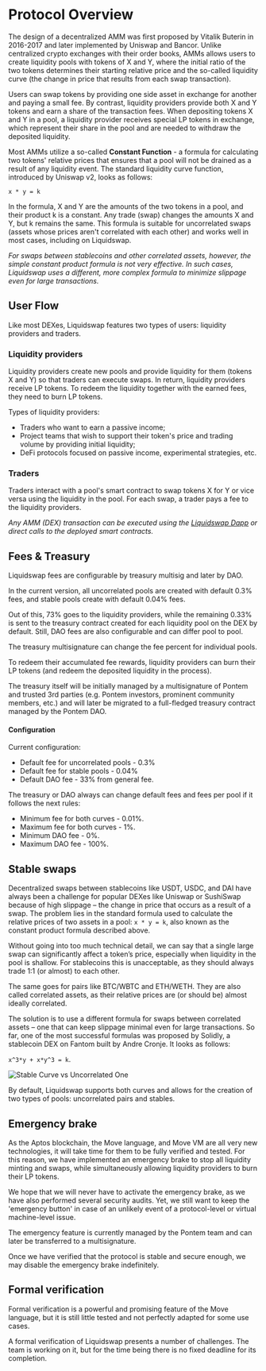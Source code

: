 # Protocol Overview

The design of a decentralized AMM was first proposed by Vitalik Buterin in 2016-2017 and later implemented by Uniswap and Bancor. Unlike centralized crypto exchanges with their order books, AMMs allows users to create liquidity pools with tokens of X and Y, where the initial ratio of the two tokens determines their starting relative price and the so-called liquidity curve (the change in price that results from each swap transaction).

Users can swap tokens by providing one side asset in exchange for another and paying a small fee. By contrast, liquidity providers provide both X and Y tokens and earn a share of the transaction fees. When depositing tokens X and Y in a pool, a liquidity provider receives special LP tokens in exchange, which represent their share in the pool and are needed to withdraw the deposited liquidity.

Most AMMs utilize a so-called **Constant Function** - a formula for calculating two tokens' relative prices that ensures that a pool will not be drained as a result of any liquidity event. The standard liquidity curve function, introduced by Uniswap v2, looks as follows:

```
x * y = k
```

In the formula, X and Y are the amounts of the two tokens in a pool, and their product k is a constant. Any trade (swap) changes the amounts X and Y, but k remains the same. This formula is suitable for uncorrelated swaps (assets whose prices aren't correlated with each other) and works well in most cases, including on Liquidswap.

_For swaps between stablecoins and other correlated assets, however, the simple constant product formula is not very effective. In such cases, Liquidswap uses a different, more complex formula to minimize slippage even for large transactions._

## User Flow

Like most DEXes, Liquidswap features two types of users: liquidity providers and traders.

### Liquidity providers

Liquidity providers create new pools and provide liquidity for them (tokens X and Y) so that traders can execute swaps. In return, liquidity providers receive LP tokens. To redeem the liquidity together with the earned fees, they need to burn LP tokens.

Types of liquidity providers:

* Traders who want to earn a passive income;
* Project teams that wish to support their token's price and trading volume by providing initial liquidity;
* DeFi protocols focused on passive income, experimental strategies, etc.

### Traders

Traders interact with a pool's smart contract to swap tokens X for Y or vice versa using the liquidity in the pool. For each swap, a trader pays a fee to the liquidity providers.

_Any AMM (DEX) transaction can be executed using the_ [_Liquidswap Dapp_](https://liquidswap.com) _or direct calls to the deployed smart contracts._

## Fees & Treasury

Liquidswap fees are configurable by treasury multisig and later by DAO.&#x20;

In the current version, all uncorrelated pools are created with default 0.3% fees, and stable pools create with default 0.04% fees.

Out of this, 73% goes to the liquidity providers, while the remaining 0.33% is sent to the treasury contract created for each liquidity pool on the DEX by default. Still, DAO fees are also configurable and can differ pool to pool.

The treasury multisignature can change the fee percent for individual pools.&#x20;

To redeem their accumulated fee rewards, liquidity providers can burn their LP tokens (and redeem the deposited liquidity in the process).

The treasury itself will be initially managed by a multisignature of Pontem and trusted 3rd parties (e.g. Pontem investors, prominent community members, etc.) and will later be migrated to a full-fledged treasury contract managed by the Pontem DAO.

#### Configuration

Current configuration:

* Default fee for uncorrelated pools - 0.3%
* Default fee for stable pools - 0.04%
* Default DAO fee - 33% from general fee.

The treasury or DAO always can change default fees and fees per pool if it follows the next rules:

* Minimum fee for both curves - 0.01%.
* Maximum fee for both curves - 1%.
* Minimum DAO fee - 0%.
* Maximum DAO fee - 100%.

## Stable swaps

Decentralized swaps between stablecoins like USDT, USDC, and DAI have always been a challenge for popular DEXes like Uniswap or SushiSwap because of high slippage – the change in price that occurs as a result of a swap. The problem lies in the standard formula used to calculate the relative prices of two assets in a pool: `x * y = k`, also known as the constant product formula described above.

Without going into too much technical detail, we can say that a single large swap can significantly affect a token’s price, especially when liquidity in the pool is shallow. For stablecoins this is unacceptable, as they should always trade 1:1 (or almost) to each other.

The same goes for pairs like BTC/WBTC and ETH/WETH. They are also called correlated assets, as their relative prices are (or should be) almost ideally correlated.

The solution is to use a different formula for swaps between correlated assets – one that can keep slippage minimal even for large transactions. So far, one of the most successful formulas was proposed by Solidly, a stablecoin DEX on Fantom built by Andre Cronje. It looks as follows:

`x^3*y + x*y^3 = k`.

![Stable Curve vs Uncorrelated One](assets/stable-vs-uncorrelated-curve.png)

By default, Liquidswap supports both curves and allows for the creation of two types of pools: uncorrelated pairs and stables.

## Emergency brake

As the Aptos blockchain, the Move language, and Move VM are all very new technologies, it will take time for them to be fully verified and tested. For this reason, we have implemented an emergency brake to stop all liquidity minting and swaps, while simultaneously allowing liquidity providers to burn their LP tokens.

We hope that we will never have to activate the emergency brake, as we have also performed several security audits. Yet, we still want to keep the 'emergency button' in case of an unlikely event of a protocol-level or virtual machine-level issue.

The emergency feature is currently managed by the Pontem team and can later be transferred to a multisignature.

Once we have verified that the protocol is stable and secure enough, we may disable the emergency brake indefinitely.

## Formal verification

Formal verification is a powerful and promising feature of the Move language, but it is still little tested and not perfectly adapted for some use cases.

A formal verification of Liquidswap presents a number of challenges. The team is working on it, but for the time being there is no fixed deadline for its completion.
